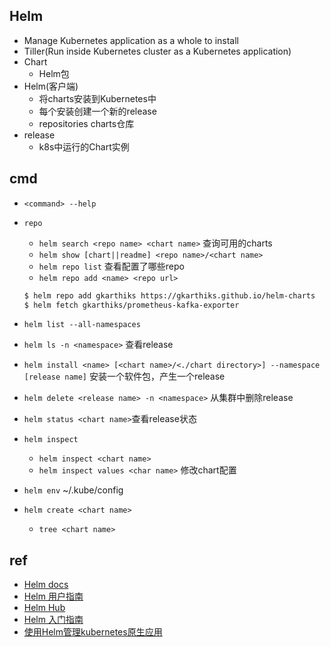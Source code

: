 ## Helm
+ Manage Kubernetes application as a whole to install
+ Tiller(Run inside Kubernetes cluster as a Kubernetes application)
+ Chart
    - Helm包
+ Helm(客户端)
    - 将charts安装到Kubernetes中
    - 每个安装创建一个新的release
    - repositories charts仓库
+ release 
    - k8s中运行的Chart实例
## cmd
+ `<command> --help`
+ `repo`
    - `helm search <repo name> <chart name>` 查询可用的charts
    - `helm show [chart||readme] <repo name>/<chart name>`
    - `helm repo list` 查看配置了哪些repo
    - `helm repo add <name> <repo url>` 
    ```bash
    $ helm repo add gkarthiks https://gkarthiks.github.io/helm-charts
    $ helm fetch gkarthiks/prometheus-kafka-exporter
    ```
+ `helm list --all-namespaces`
+ `helm ls -n <namespace>` 查看release
+ `helm install <name> [<chart name>/<./chart directory>] --namespace [release name]` 安装一个软件包，产生一个release
+ `helm delete <release name> -n <namespace>` 从集群中删除release
+ `helm status <chart name>`查看release状态
+ `helm inspect`
    - `helm inspect <chart name>`
    - `helm inspect values <char name>` 修改chart配置

+ `helm env` ~/.kube/config
+ `helm create <chart name>`
    - `tree <chart name>`


## ref
+ [Helm docs](https://helm.sh/docs/helm/helm_show_values/)
+ [Helm 用户指南](https://whmzsu.github.io/helm-doc-zh-cn/)
+ [Helm Hub](https://hub.helm.sh/charts)
+ [Helm 入门指南](https://www.hi-linux.com/posts/21466.html)
+ [使用Helm管理kubernetes原生应用](https://jimmysong.io/posts/manage-kubernetes-native-app-with-helm/)